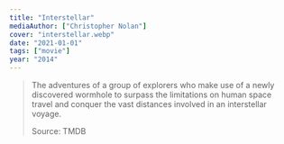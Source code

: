 ```yaml
---
title: "Interstellar"
mediaAuthor: ["Christopher Nolan"]
cover: "interstellar.webp"
date: "2021-01-01"
tags: ["movie"]
year: "2014"
---
```


> The adventures of a group of explorers who make use of a newly discovered wormhole to surpass the limitations on human space travel and conquer the vast distances involved in an interstellar voyage.
>
> Source: TMDB
